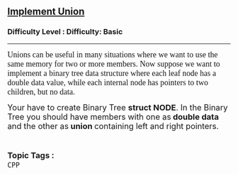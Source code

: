<h2><a href="https://www.geeksforgeeks.org/problems/implement-union--141631/1?page=1&difficulty=Basic&status=unsolved,attempted&sortBy=accuracy">Implement Union</a></h2><h3>Difficulty Level : Difficulty: Basic</h3><hr><div class="problems_problem_content__Xm_eO"><p><span style="font-family: comic sans ms,cursive;"><span style="font-size: 18px;">Unions can be useful in many situations where we want to use the same memory for two or more members.&nbsp;Now suppose we want to implement a binary tree data structure where each leaf node has a double data value, while each internal node has pointers to two children, but no data.</span></span></p>
<p><span style="font-size: 18px;">Your have&nbsp;to create Binary Tree&nbsp;<strong>struct NODE</strong>. In the Binary Tree&nbsp;you should have members with one as<strong> double data </strong>and the other as<strong> union </strong>containing left and right pointers.</span></p></div><br><p><span style=font-size:18px><strong>Topic Tags : </strong><br><code>CPP</code>&nbsp;
